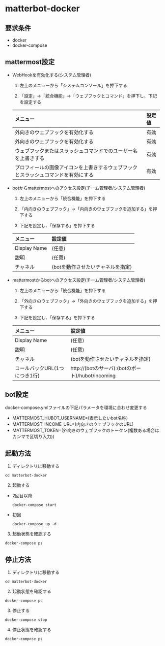 matterbot-docker
============================================================

要求条件
------------------------------------------------------------
- docker
- docker-compose

mattermost設定
------------------------------------------------------------

- WebHookを有効化する(システム管理者)

  1. 左上のメニューから「システムコンソール」を押下する

  2. 「設定」->「統合機能」->「ウェブフックとコマンド」を押下し、下記を設定する

    |メニュー                                                                          |設定値|
    |:---------------------------------------------------------------------------------|:----|
    |外向きのウェブフックを有効化する                                                  |有効 |
    |外向きのウェブフックを有効化する                                                  |有効 |
    |ウェブフックまたはスラッシュコマンドでのユーザー名を上書きする                    |有効 |
    |プロフィールの画像アイコンを上書きするウェブフックとスラッシュコマンドを有効にする|有効 |

- botからmattermostへのアクセス設定(チーム管理者/システム管理者)

  1. 左上のメニューから「統合機能」を押下する

  2. 「内向きのウェブフック」->「内向きのウェブフックを追加する」を押下する

  3. 下記を設定し、「保存する」を押下する

    |メニュー    |設定値                           |
    |:-----------|:--------------------------------|
    |Display Name|(任意)                           |
    |説明        |(任意)                           |
    |チャネル    |(botを動作させたいチャネルを指定)|

- mattermostからbotへのアクセス設定(チーム管理者/システム管理者)

  1. 左上のメニューから「統合機能」を押下する

  2. 「外向きのウェブフック」->「外向きのウェブフックを追加する」を押下する

  3. 下記を設定し、「保存する」を押下する

    |メニュー                     |設定値                                           |
    |:----------------------------|:------------------------------------------------|
    |Display Name                 |(任意)                                           |
    |説明                         |(任意)                                           |
    |チャネル                     |(botを動作させたいチャネルを指定)                |
    |コールバックURL(1つにつき1行)|http://(botのサーバ):(botのポート)/hubot/incoming|

bot設定
------------------------------------------------------------

docker-compose.ymlファイルの下記パラメータを環境に合わせ変更する

- MATTERMOST_HUBOT_USERNAME=(表示したいbot名称)
- MATTERMOST_INCOME_URL=(内向きのウェブフックのURL)
- MATTERMOST_TOKEN=(外向きのウェブフックのトークン(複数ある場合はカンマで区切り入力))

起動方法
------------------------------------------------------------

1. ディレクトリに移動する

  ``` shell
  cd matterbot-docker
  ```

2. 起動する

  - 2回目以降
    ``` shell
    docker-compose start
    ```

  - 初回
    ``` shell
    docker-compose up -d
    ```

3. 起動状態を確認する

  ``` shell
  docker-compose ps
  ```

停止方法
------------------------------------------------------------

1. ディレクトリに移動する

  ``` shell
  cd matterbot-docker
  ```

2. 起動状態を確認する

  ``` shell
  docker-compose ps
  ```

3. 停止する

  ``` shell
  docker-compose stop
  ```

4. 停止状態を確認する

  ``` shell
  docker-compose ps
  ```
